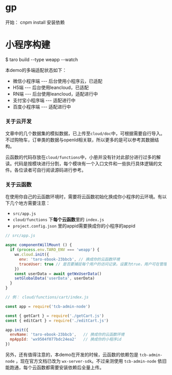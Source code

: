 # gp


开始：
cnpm install  安装依赖
# 小程序构建
$ taro build --type weapp --watch


本demo的多端适配状态如下：

- 微信小程序端 --- 后台使用小程序云，已适配
- H5端 --- 后台使用leancloud，已适配
- RN端 --- 后台使用leancloud，适配进行中
- 支付宝小程序端 --- 适配进行中
- 百度小程序端 --- 适配进行中



### 关于云开发

文章中的几个数据集的模拟数据，已上传至`cloud/doc`中，可根据需要自行导入。不过购物车，订单类的数据与openId相关联，所以更多的是可以参考其数据结构。

云函数的代码存放在`cloud/functions`中，小册并没有针对此部分进行过多的解读。代码是按模块进行分割，每个模块有一个入口文件和一些执行具体逻辑的文件。各位读者可自行阅读源码进行参考。



### 关于云函数

在使用你自己的云函数环境时，需要将云函数初始化换成你小程序的云环境。有以下几个地方需要注意：

- `src/app.js`
- `cloud/functions` 下**每个云函数**里的 `index.js`
- `project.config.json` 里的appid需要换成你的小程序的appid

```javascript
// src/app.js

async componentWillMount () {
  if (process.env.TARO_ENV === 'weapp') {
    wx.cloud.init({
      env: 'taro-ebook-23bbcb', // 换成你的云函数环境
      traceUser: true // 是否要捕捉每个用户的访问记录。设置为true，用户可在管理端看到用户访问记录
    })
    const userData = await getWxUserData()
    setGlobalData('userData', userData)
  }
}

```

```javascript
// 例： cloud/functions/cart/index.js

const app = require('tcb-admin-node')

const { getCart } = require('./getCart.js')
const { editCart } = require('./editCart.js')

app.init({
  envName: 'taro-ebook-23bbcb',   // 换成你的云函数环境
  mpAppId: 'wx9504f077bdc24ea2'   // 换成你的小程序id
})
```

另外，还有值得注意的，本demo在开发的时候，云函数的依赖包是 `tcb-admin-node` ，现在官方文档已改为 `wx-server-sdk`。不过亲测使用 `tcb-admin-node` 依旧能跑通，每个云函数都需要安装依赖后全量上传。